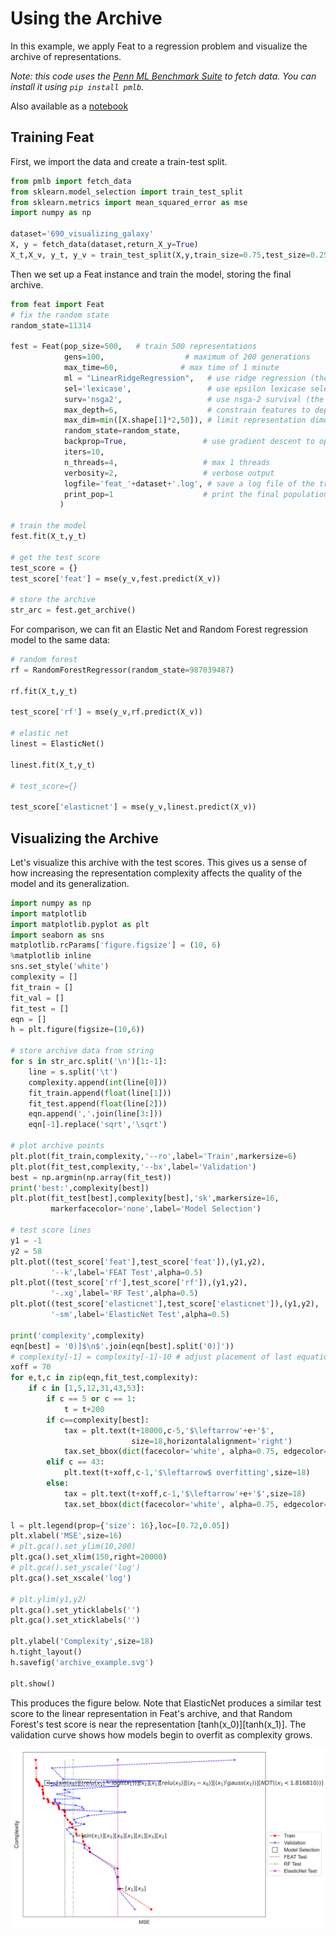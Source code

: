 # Using the Archive

In this example, we apply Feat to a regression problem and visualize the archive of representations. 

*Note: this code uses the [Penn ML Benchmark Suite](https://github.com/EpistasisLab/penn-ml-benchmarks/) to fetch data. You can install it using `pip install pmlb`.*

Also available as a [notebook](archive.ipynb)

## Training Feat

First, we import the data and create a train-test split.

```python
from pmlb import fetch_data
from sklearn.model_selection import train_test_split
from sklearn.metrics import mean_squared_error as mse
import numpy as np

dataset='690_visualizing_galaxy'
X, y = fetch_data(dataset,return_X_y=True)
X_t,X_v, y_t, y_v = train_test_split(X,y,train_size=0.75,test_size=0.25,random_state=42)
```

Then we set up a Feat instance and train the model, storing the final archive. 

```python
from feat import Feat
# fix the random state
random_state=11314

fest = Feat(pop_size=500,	# train 500 representations
            gens=100,                  # maximum of 200 generations
            max_time=60,              # max time of 1 minute
            ml = "LinearRidgeRegression",   # use ridge regression (the default)
            sel='lexicase',                 # use epsilon lexicase selection (the default)
            surv='nsga2',                   # use nsga-2 survival (the defaut)
            max_depth=6,                    # constrain features to depth of 6
            max_dim=min([X.shape[1]*2,50]), # limit representation dimensionality
            random_state=random_state,
            backprop=True,                 # use gradient descent to optimize weights
            iters=10,
            n_threads=4,                   # max 1 threads
            verbosity=2,                   # verbose output
            logfile='feat_'+dataset+'.log', # save a log file of the training loss
            print_pop=1                    # print the final population
           ) 

# train the model
fest.fit(X_t,y_t)

# get the test score
test_score = {}
test_score['feat'] = mse(y_v,fest.predict(X_v))

# store the archive
str_arc = fest.get_archive()
```

For comparison, we can fit an Elastic Net and Random Forest regression model to the same data:

```python
# random forest
rf = RandomForestRegressor(random_state=987039487)

rf.fit(X_t,y_t)

test_score['rf'] = mse(y_v,rf.predict(X_v))

# elastic net
linest = ElasticNet()

linest.fit(X_t,y_t)

# test_score={}

test_score['elasticnet'] = mse(y_v,linest.predict(X_v))

```

## Visualizing the Archive

Let's visualize this archive with the test scores. This gives us a sense of how increasing the representation 
complexity affects the quality of the model and its generalization. 

```python
import numpy as np
import matplotlib
import matplotlib.pyplot as plt
import seaborn as sns
matplotlib.rcParams['figure.figsize'] = (10, 6)
%matplotlib inline 
sns.set_style('white')
complexity = []
fit_train = []
fit_val = []
fit_test = []
eqn = []
h = plt.figure(figsize=(10,6))

# store archive data from string
for s in str_arc.split('\n')[1:-1]:
    line = s.split('\t')
    complexity.append(int(line[0]))
    fit_train.append(float(line[1]))
    fit_test.append(float(line[2]))
    eqn.append(','.join(line[3:]))
    eqn[-1].replace('sqrt','\sqrt')

# plot archive points 
plt.plot(fit_train,complexity,'--ro',label='Train',markersize=6)
plt.plot(fit_test,complexity,'--bx',label='Validation')
best = np.argmin(np.array(fit_test))
print('best:',complexity[best])
plt.plot(fit_test[best],complexity[best],'sk',markersize=16,
		 markerfacecolor='none',label='Model Selection')

# test score lines
y1 = -1
y2 = 58
plt.plot((test_score['feat'],test_score['feat']),(y1,y2),
		 '--k',label='FEAT Test',alpha=0.5)
plt.plot((test_score['rf'],test_score['rf']),(y1,y2),
		 '-.xg',label='RF Test',alpha=0.5)
plt.plot((test_score['elasticnet'],test_score['elasticnet']),(y1,y2),
		 '-sm',label='ElasticNet Test',alpha=0.5)

print('complexity',complexity)
eqn[best] = '0)]$\n$'.join(eqn[best].split('0)]'))
# complexity[-1] = complexity[-1]-10 # adjust placement of last equation
xoff = 70
for e,t,c in zip(eqn,fit_test,complexity):
    if c in [1,5,12,31,43,53]:
        if c == 5 or c == 1: 
            t = t+200
        if c==complexity[best]: 
            tax = plt.text(t+18000,c-5,'$\leftarrow'+e+'$',
						   size=18,horizontalalignment='right')
            tax.set_bbox(dict(facecolor='white', alpha=0.75, edgecolor='none'))
        elif c == 43:
            plt.text(t+xoff,c-1,'$\leftarrow$ overfitting',size=18)
        else:
            tax = plt.text(t+xoff,c-1,'$\leftarrow'+e+'$',size=18)
            tax.set_bbox(dict(facecolor='white', alpha=0.75, edgecolor='none'))

l = plt.legend(prop={'size': 16},loc=[0.72,0.05])
plt.xlabel('MSE',size=16)
# plt.gca().set_ylim(10,200)
plt.gca().set_xlim(150,right=20000)
# plt.gca().set_yscale('log')
plt.gca().set_xscale('log')

# plt.ylim(y1,y2)
plt.gca().set_yticklabels('')
plt.gca().set_xticklabels('')

plt.ylabel('Complexity',size=18)
h.tight_layout()
h.savefig('archive_example.svg')

plt.show()
```

This produces the figure below. Note that ElasticNet produces a similar test score to the linear representation
in Feat's archive, and that Random Forest's test score is near the representation [tanh(x_0)][tanh(x_1)]. The
validation curve shows how models begin to overfit as complexity grows.

![Feat archive](archive_example.svg)

